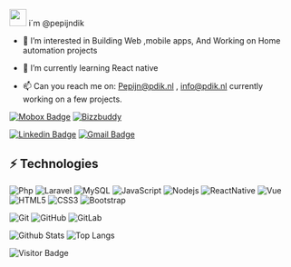  <img src="https://raw.githubusercontent.com/aemmadi/aemmadi/master/wave.gif" width="30px"> i´m @pepijndik
- 👀 I’m interested in Building Web ,mobile apps, And Working on Home automation projects
- 🌱 I’m currently learning React native

- 📫 Can you reach me on:
Pepijn@pdik.nl , info@pdik.nl
currently working on a few projects. 

[![Mobox Badge](https://img.shields.io/badge/project-mijn.mobox.nl-F53D3D?style=for-the-badge&logo=laravel&logoColor=white)](https://mijn.mobox.nl)
[![Bizzbuddy](https://img.shields.io/badge/bizzbuddy.nl-54b7e0?style=for-the-badge&logo=react&logoColor=white)](https://bizzbuddy.nl)

[![Linkedin Badge](https://img.shields.io/badge/-pepijndik-blue?style=flat-square&logo=Linkedin&logoColor=white&link=https://www.linkedin.com/in/pepijndik/)](https://www.linkedin.com/in/pepijndik/)
[![Gmail Badge](https://img.shields.io/badge/-info@pdik.nl-c14438?style=flat-square&logo=Gmail&logoColor=white&link=mailto:info@pdik.nl)](mailto:info@pdik.nl)

## ⚡ Technologies
![Php](https://img.shields.io/badge/-php-black?style=for-the-badge&logo=php)
![Laravel](https://img.shields.io/badge/-Laravel-000000?style=for-the-badge&logo=laravel)
![MySQL](https://img.shields.io/badge/-MySQL-black?style=for-the-badge&logo=mysql)
![JavaScript](https://img.shields.io/badge/-JavaScript-black?style=for-the-badge&logo=javascript)
![Nodejs](https://img.shields.io/badge/-Nodejs-black?style=for-the-badge&logo=Node.js)
![ReactNative](https://img.shields.io/badge/-ReactJs-black?style=for-the-badge&logo=react&logoColor=white&flat-square)
![Vue](https://img.shields.io/badge/-Vue-black?style=for-the-badge&logo=Vue.js)
![HTML5](https://img.shields.io/badge/-HTML5-E34F26?style=for-the-badge&logo=html5&logoColor=white)
![CSS3](https://img.shields.io/badge/-CSS3-1572B6?style=for-the-badge&logo=css3)
![Bootstrap](https://img.shields.io/badge/-Bootstrap-563D7C?style=for-the-badge&logo=bootstrap)


![Git](https://img.shields.io/badge/-Git-black?style=for-the-badge&logo=git)
![GitHub](https://img.shields.io/badge/-GitHub-181717?style=for-the-badge&logo=github)
![GitLab](https://img.shields.io/badge/-GitLab-FCA121?style=for-the-badge&logo=gitlab)


![Github Stats](https://github-readme-stats.vercel.app/api?username=pepijndik&count_private=true&show_icons=true&include_all_commits=true)
![Top Langs](https://github-readme-stats.vercel.app/api/top-langs/?username=pepijndik&hide=TeX&layout=compact)

![Visitor Badge](https://visitor-badge.laobi.icu/badge?page_id=pepijndik)
